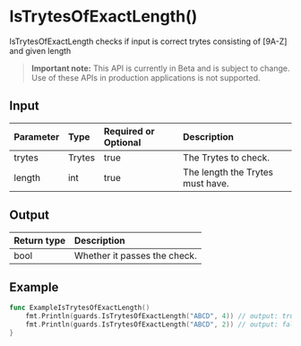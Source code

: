 # IsTrytesOfExactLength()
IsTrytesOfExactLength checks if input is correct trytes consisting of [9A-Z] and given length
> **Important note:** This API is currently in Beta and is subject to change. Use of these APIs in production applications is not supported.


## Input

| Parameter       | Type | Required or Optional | Description |
|:---------------|:--------|:--------| :--------|
| trytes | Trytes | true | The Trytes to check.  |
| length | int | true | The length the Trytes must have.  |




## Output

| Return type     | Description |
|:---------------|:--------|
| bool | Whether it passes the check. |




## Example

```go
func ExampleIsTrytesOfExactLength() 
	fmt.Println(guards.IsTrytesOfExactLength("ABCD", 4)) // output: true
	fmt.Println(guards.IsTrytesOfExactLength("ABCD", 2)) // output: false
}

```
